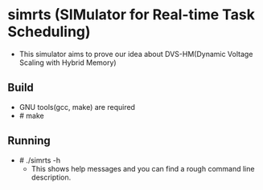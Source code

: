 # simrts (SIMulator for Real-time Task Scheduling)

- This simulator aims to prove our idea about DVS-HM(Dynamic Voltage Scaling with Hybrid Memory)

## Build

- GNU tools(gcc, make) are required
- \# make

## Running

- \# ./simrts -h
  - This shows help messages and you can find a rough command line description.
